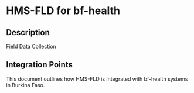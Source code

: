 # HMS-FLD for bf-health

## Description

Field Data Collection

## Integration Points

This document outlines how HMS-FLD is integrated with bf-health systems in Burkina Faso.
